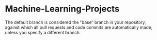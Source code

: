 # Machine-Learning-Projects
The default branch is considered the “base” branch in your repository, against which all pull requests and code commits are automatically made, unless you specify a different branch.
